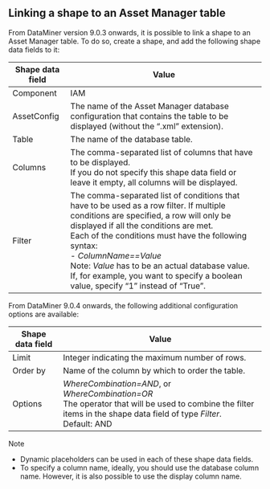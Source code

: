 ## Linking a shape to an Asset Manager table

From DataMiner version 9.0.3 onwards, it is possible to link a shape to an Asset Manager table. To do so, create a shape, and add the following shape data fields to it:

| Shape data field | Value                                                                                                                                                                                                                                                                                                                                                                                                                                                                                                                                    |
|------------------|------------------------------------------------------------------------------------------------------------------------------------------------------------------------------------------------------------------------------------------------------------------------------------------------------------------------------------------------------------------------------------------------------------------------------------------------------------------------------------------------------------------------------------------|
| Component        | IAM                                                                                                                                                                                                                                                                                                                                                                                                                                                                                                                                      |
| AssetConfig      | The name of the Asset Manager database configuration that contains the table to be displayed (without the “.xml” extension).                                                                                                                                                                                                                                                                                                                                                                                                             |
| Table            | The name of the database table.                                                                                                                                                                                                                                                                                                                                                                                                                                                                                                          |
| Columns          | The comma-separated list of columns that have to be displayed.<br> If you do not specify this shape data field or leave it empty, all columns will be displayed.                                                                                                                                                                                                                                                                                                                                                                         |
| Filter           | The comma-separated list of conditions that have to be used as a row filter. If multiple conditions are specified, a row will only be displayed if all the conditions are met.<br> Each of the conditions must have the following syntax:<br> -  *ColumnName==Value*<br> Note: *Value* has to be an actual database value. If, for example, you want to specify a boolean value, specify “1” instead of “True”. |

From DataMiner 9.0.4 onwards, the following additional configuration options are available:

| Shape data field | Value                                                                                                                                                                                                                                                           |
|------------------|-----------------------------------------------------------------------------------------------------------------------------------------------------------------------------------------------------------------------------------------------------------------|
| Limit            | Integer indicating the maximum number of rows.                                                                                                                                                                                                                  |
| Order by         | Name of the column by which to order the table.                                                                                                                                                                                                                 |
| Options          | *WhereCombination=AND*, or *WhereCombination=OR*<br> The operator that will be used to combine the filter items in the shape data field of type *Filter*.<br> Default: AND |

> [!NOTE]
> - Dynamic placeholders can be used in each of these shape data fields.
> - To specify a column name, ideally, you should use the database column name. However, it is also possible to use the display column name.
>
